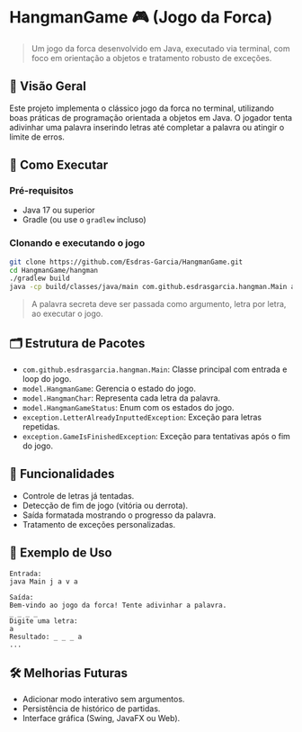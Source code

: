 # HangmanGame 🎮 (Jogo da Forca)

> Um jogo da forca desenvolvido em Java, executado via terminal, com foco em orientação a objetos e tratamento robusto de exceções.

## 🧠 Visão Geral

Este projeto implementa o clássico jogo da forca no terminal, utilizando boas práticas de programação orientada a objetos em Java. O jogador tenta adivinhar uma palavra inserindo letras até completar a palavra ou atingir o limite de erros.

## 🚀 Como Executar

### Pré-requisitos

- Java 17 ou superior
- Gradle (ou use o `gradlew` incluso)

### Clonando e executando o jogo

```bash
git clone https://github.com/Esdras-Garcia/HangmanGame.git
cd HangmanGame/hangman
./gradlew build
java -cp build/classes/java/main com.github.esdrasgarcia.hangman.Main a n i m a l
```

> A palavra secreta deve ser passada como argumento, letra por letra, ao executar o jogo.

## 🗂️ Estrutura de Pacotes

- `com.github.esdrasgarcia.hangman.Main`: Classe principal com entrada e loop do jogo.
- `model.HangmanGame`: Gerencia o estado do jogo.
- `model.HangmanChar`: Representa cada letra da palavra.
- `model.HangmanGameStatus`: Enum com os estados do jogo.
- `exception.LetterAlreadyInputtedException`: Exceção para letras repetidas.
- `exception.GameIsFinishedException`: Exceção para tentativas após o fim do jogo.

## 🧩 Funcionalidades

- Controle de letras já tentadas.
- Detecção de fim de jogo (vitória ou derrota).
- Saída formatada mostrando o progresso da palavra.
- Tratamento de exceções personalizadas.

## 📌 Exemplo de Uso

```
Entrada:
java Main j a v a

Saída:
Bem-vindo ao jogo da forca! Tente adivinhar a palavra.
_ _ _ _
Digite uma letra:
a
Resultado: _ _ _ a
...
```

## 🛠️ Melhorias Futuras

- Adicionar modo interativo sem argumentos.
- Persistência de histórico de partidas.
- Interface gráfica (Swing, JavaFX ou Web).
